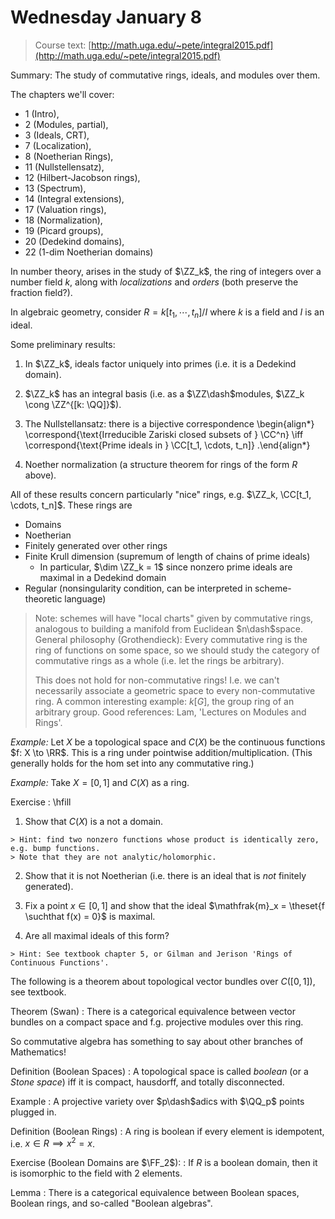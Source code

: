 # Wednesday January 8

> Course text: [http://math.uga.edu/~pete/integral2015.pdf](http://math.uga.edu/~pete/integral2015.pdf)

Summary:
The study of commutative rings, ideals, and modules over them.

The chapters we'll cover: 

- 1 (Intro), 
- 2 (Modules, partial), 
- 3 (Ideals, CRT), 
- 7 (Localization), 
- 8 (Noetherian Rings), 
- 11 (Nullstellensatz), 
- 12 (Hilbert-Jacobson rings), 
- 13 (Spectrum), 
- 14 (Integral extensions), 
- 17 (Valuation rings), 
- 18 (Normalization),
- 19 (Picard groups),
- 20 (Dedekind domains),
- 22 (1-dim Noetherian domains)

In number theory, arises in the study of $\ZZ_k$, the ring of integers over a number field $k$, along with *localizations* and *orders* (both preserve the fraction field?).

In algebraic geometry, consider $R = k[t_1, \cdots, t_n]/I$ where $k$ is a field and $I$ is an ideal.

Some preliminary results:

1. In $\ZZ_k$, ideals factor uniquely into primes (i.e. it is a Dedekind domain).
2. $\ZZ_k$ has an integral basis (i.e. as a $\ZZ\dash$modules, $\ZZ_k \cong \ZZ^{[k: \QQ]}$).
3. The Nullstellansatz: there is a bijective correspondence 
\begin{align*}
\correspond{\text{Irreducible Zariski closed subsets of } \CC^n} \iff
\correspond{\text{Prime ideals in } \CC[t_1, \cdots, t_n]}
.\end{align*}

4. Noether normalization (a structure theorem for rings of the form $R$ above).

All of these results concern particularly "nice" rings, e.g. $\ZZ_k, \CC[t_1, \cdots, t_n]$.
These rings are

- Domains
- Noetherian
- Finitely generated over other rings
- Finite Krull dimension (supremum of length of chains of prime ideals)
  - In particular, $\dim \ZZ_k = 1$ since nonzero prime ideals are maximal in a Dedekind domain 
- Regular (nonsingularity condition, can be interpreted in scheme-theoretic language)

> Note: schemes will have "local charts" given by commutative rings, analogous to building a manifold from Euclidean $n\dash$space.
> General philosophy (Grothendieck): Every commutative ring is the ring of functions on some space, so we should study the category of commutative rings as a whole (i.e. let the rings be arbitrary).
>
> This does not hold for non-commutative rings! I.e. we can't necessarily associate a geometric space to every non-commutative ring.
> A common interesting example: $k[G]$, the group ring of an arbitrary group.
> Good references: Lam, 'Lectures on Modules and Rings'.

*Example:*
Let $X$ be a topological space and $C(X)$ be the continuous functions $f: X \to \RR$.
This is a ring under pointwise addition/multiplication.
(This generally holds for the hom set into any commutative ring.)

*Example:*
Take $X = [0, 1]$ and $C(X)$ as a ring.

Exercise
: \hfill 
  1. Show that $C(X)$ is a not a domain.

    > Hint: find two nonzero functions whose product is identically zero, e.g. bump functions. 
    > Note that they are not analytic/holomorphic.

  2. Show that it is not Noetherian (i.e. there is an ideal that is *not* finitely generated).

  3. Fix a point $x\in [0, 1]$ and show that the ideal $\mathfrak{m}_x = \theset{f \suchthat f(x) = 0}$ is maximal.

  4. Are all maximal ideals of this form?

    > Hint: See textbook chapter 5, or Gilman and Jerison 'Rings of Continuous Functions'.

The following is a theorem about topological vector bundles over $C([0, 1])$, see textbook.

Theorem (Swan)
: There is a categorical equivalence between vector bundles on a compact space and f.g. projective modules over this ring.

So commutative algebra has something to say about other branches of Mathematics!

Definition (Boolean Spaces)
: A topological space is called *boolean* (or a *Stone space*) iff it is compact, hausdorff, and totally disconnected.

Example
: A projective variety over $p\dash$adics with $\QQ_p$ points plugged in.

Definition (Boolean Rings)
: A ring is boolean if every element is idempotent, i.e. $x\in R \implies x^2 = x$.

Exercise (Boolean Domains are $\FF_2$):
: If $R$ is a boolean domain, then it is isomorphic to the field with 2 elements.

Lemma
: There is a categorical equivalence between Boolean spaces, Boolean rings, and so-called "Boolean algebras".
